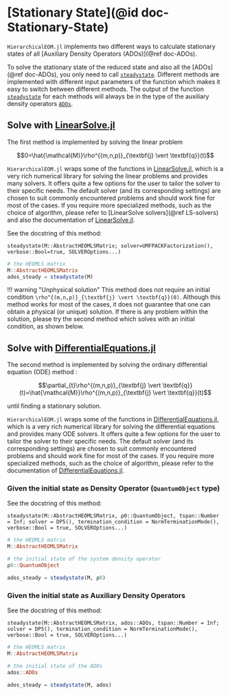 # [Stationary State](@id doc-Stationary-State)
`HierarchicalEOM.jl` implements two different ways to calculate stationary states of all [Auxiliary Density Operators (ADOs)](@ref doc-ADOs).

To solve the stationary state of the reduced state and also all the [ADOs](@ref doc-ADOs), you only need to call [`steadystate`](@ref). Different methods are implemented with different input parameters of the function which makes it easy to switch between different methods. The output of the function [`steadystate`](@ref) for each methods will always be in the type of the auxiliary density operators [`ADOs`](@ref).

## Solve with [LinearSolve.jl](http://linearsolve.sciml.ai/stable/)
The first method is implemented by solving the linear problem
```math
0=\hat{\mathcal{M}}\rho^{(m,n,p)}_{\textbf{j} \vert \textbf{q}}(t)
```

`HierarchicalEOM.jl` wraps some of the functions in [LinearSolve.jl](http://linearsolve.sciml.ai/stable/), which is a very rich numerical library for solving the linear problems and provides many solvers. It offers quite a few options for the user to tailor the solver to their specific needs. The default solver (and its corresponding settings) are chosen to suit commonly encountered problems and should work fine for most of the cases. If you require more specialized methods, such as the choice of algorithm, please refer to [LinearSolve solvers](@ref LS-solvers) and also the documentation of [LinearSolve.jl](http://linearsolve.sciml.ai/stable/).

See the docstring of this method:  

```@docs
steadystate(M::AbstractHEOMLSMatrix; solver=UMFPACKFactorization(), verbose::Bool=true, SOLVEROptions...)
```

```julia
# the HEOMLS matrix
M::AbstractHEOMLSMatrix  
ados_steady = steadystate(M)
```
!!! warning "Unphysical solution"
    This method does not require an initial condition ``\rho^{(m,n,p)}_{\textbf{j} \vert \textbf{q}}(0)``. Although this method works for most of the cases, it does not guarantee that one can obtain a physical (or unique) solution. If there is any problem within the solution, please try the second method which solves with an initial condition, as shown below.

## Solve with [DifferentialEquations.jl](https://diffeq.sciml.ai/stable/)
The second method is implemented by solving the ordinary differential equation (ODE) method :
```math
\partial_{t}\rho^{(m,n,p)}_{\textbf{j} \vert \textbf{q}}(t)=\hat{\mathcal{M}}\rho^{(m,n,p)}_{\textbf{j} \vert \textbf{q}}(t)
```
until finding a stationary solution.

`HierarchicalEOM.jl` wraps some of the functions in [DifferentialEquations.jl](https://diffeq.sciml.ai/stable/), which is a very rich numerical library for solving the differential equations and provides many ODE solvers. It offers quite a few options for the user to tailor the solver to their specific needs. The default solver (and its corresponding settings) are chosen to suit commonly encountered problems and should work fine for most of the cases. If you require more specialized methods, such as the choice of algorithm, please refer to the documentation of [DifferentialEquations.jl](https://diffeq.sciml.ai/stable/).


### Given the initial state as Density Operator (`QuantumObject` type)
See the docstring of this method:  

```@docs
steadystate(M::AbstractHEOMLSMatrix, ρ0::QuantumObject, tspan::Number = Inf; solver = DP5(), termination_condition = NormTerminationMode(), verbose::Bool = true, SOLVEROptions...)
```

```julia
# the HEOMLS matrix
M::AbstractHEOMLSMatrix  

# the initial state of the system density operator
ρ0::QuantumObject

ados_steady = steadystate(M, ρ0)
```

### Given the initial state as Auxiliary Density Operators
See the docstring of this method:  
```@docs
steadystate(M::AbstractHEOMLSMatrix, ados::ADOs, tspan::Number = Inf; solver = DP5(), termination_condition = NormTerminationMode(), verbose::Bool = true, SOLVEROptions...)
```

```julia
# the HEOMLS matrix
M::AbstractHEOMLSMatrix  

# the initial state of the ADOs
ados::ADOs

ados_steady = steadystate(M, ados)
```
